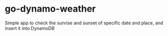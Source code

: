 # go-dynamo-weather
Simple app to check the sunrise and sunset of specific date and place, and insert it into DynamoDB

